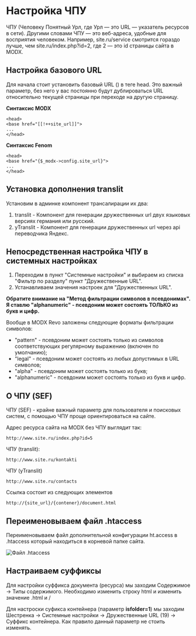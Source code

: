 # Настройка ЧПУ

ЧПУ (Человеку Понятный Урл, где Урл — это URL — указатель ресурсов в сети). Другими словами ЧПУ — это веб-адреса, удобные для восприятия человеком. Например, site.ru/service смотрится гораздо лучше, чем site.ru/index.php?id=2, где 2 — это id страницы сайта в MODX.

## Настройка базового URL

Для начала стоит установить базовый URL (<base href="">) в теге head. Это важный параметр, без него у вас постоянно будут дублироваться URL относительно текущей страницы при переходе на другую страницу.

**Синтаксис MODX**
```
<head>
<base href="[[!++site_url]]">
...
</head>
```
**Синтаксис Fenom**
```
<head>
<base href="{$_modx->config.site_url}">
...
</head>
```

## Установка дополнения translit

Установим в админке компонент трансалирации их два:

1. translit - Компонент для генерации дружественных url двух языковых версиях германия или русский.
2. yTranslit - Компонент для генерации дружественных url через api переводчика Яндекс.

## Непосредственная настройка ЧПУ в системных настройках

1. Переходим в пункт "Системные настройки" и выбираем из списка "Фильтр по разделу" пункт "Дружественные URL".
2. Устанавливаем значения настроек для "Дружественных URL".

**Обратите внимание на "Метод фильтрации символов в псевдонимах". Я ставлю "alphanumeric" - псевдоним может состоять ТОЛЬКО из букв и цифр.**

Вообще в MODX Revo заложены следующие форматы фильтрации символов:

* "pattern" - псевдоним может состоять только из символов соответствующих регулярному выражению (включен по умолчанию);
* "legal" - псевдоним может состоять из любых допустимых в URL символов;
* "alpha" - псевдоним может состоять только из букв;
* "alphanumeric" - псевдоним может состоять только из букв и цифр.

## О ЧПУ (SEF)

ЧПУ (SEF) - крайне важный параметр для пользователя и поисковых систем, с помощью ЧПУ проще ориентироваться на сайте.

Адрес ресурса сайта на MODX без ЧПУ выглядит так:

```
http://www.site.ru/index.php?id=5
```

ЧПУ (translit):

```
http://www.site.ru/kontakti
```

ЧПУ (yTranslit)

```
http://www.site.ru/contacts
```

Ссылка состоит из следующих элементов

```
http://{site_url}/{contener}/document.html
```

## Переименовываем файл .htaccess

Переименовываем файл дополнительной конфигурации ht.access в .htaccess который находиться в корневой папке сайта.

![Файл .htaccess](http://files.dtls.su/img/article/a08092019-1/ht.png)

## Настраиваем суффиксы

Для настройки суффикса документа (ресурса) мы заходим Содержимое -> Типы содержимого. Необходимо изменить строку html и изменить значение .html и  /

Для настроски суфикса контейнера (параметр **isfolder=1**) мы заходим Шестренка -> Системные настройки -> Дружественные URL (19) -> Суффикс контейнера. Как правило данный параметр не стоить изменять.
